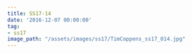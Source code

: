 ```yaml
---
title: SS17-14
date: '2016-12-07 00:00:00'
tag:
- ss17
image_path: "/assets/images/ss17/TimCoppens_ss17_014.jpg"
---
```


